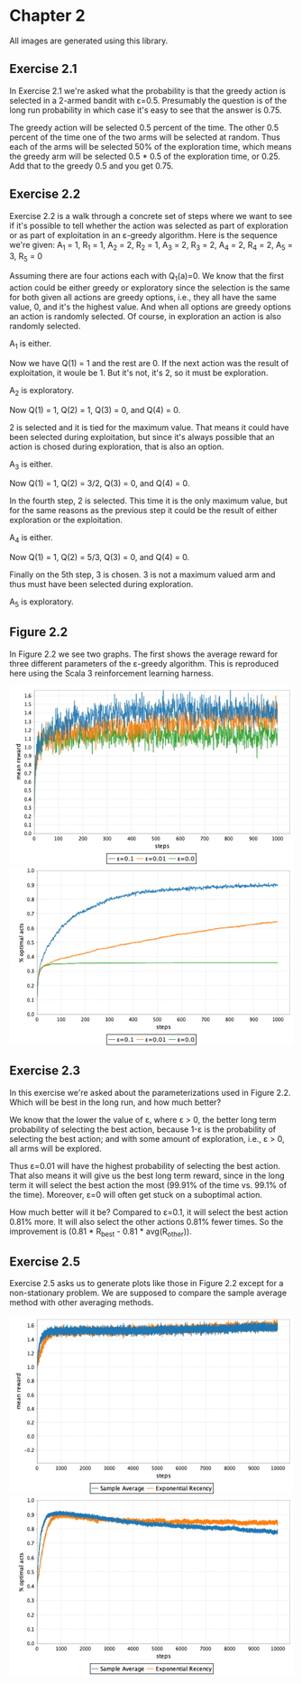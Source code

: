 # Chapter 2

All images are generated using this library.

## Exercise 2.1

In Exercise 2.1 we're asked what the probability is that the greedy action 
is selected in a 2-armed bandit with ε=0.5. Presumably the question is of 
the long run probability in which case it's easy to see that the answer is 
0.75. 

The greedy action will be selected 0.5 percent of the time. The other 
0.5 percent of the time one of the two arms will be selected at random. 
Thus each of the arms will be selected 50% of the exploration time, which 
means the greedy arm will be selected 0.5 * 0.5 of the exploration time, or 
0.25. Add that to the greedy 0.5 and you get 0.75.

## Exercise 2.2

Exercise 2.2 is a walk through a concrete set of steps where we want to 
see if it's possible to tell whether the action was selected as part of 
exploration or as part of exploitation in an ε-greedy algorithm. Here 
is the sequence we're given: 
A<sub>1</sub> = 1, R<sub>1</sub> = 1, 
A<sub>2</sub> = 2, R<sub>2</sub> = 1, 
A<sub>3</sub> = 2, R<sub>3</sub> = 2, 
A<sub>4</sub> = 2, R<sub>4</sub> = 2, 
A<sub>5</sub> = 3, R<sub>5</sub> = 0

Assuming there are four actions each with Q<sub>1</sub>(a)=0. We know 
that the first action could be either greedy or exploratory since the 
selection is the same for both given all actions are greedy options, 
i.e., they all have the same value, 0, and it's the highest value. 
And when all options are greedy options an action is randomly selected.
Of course, in exploration an action is also randomly selected.

A<sub>1</sub> is either.

Now we have Q(1) = 1 and the rest are 0. If the next action was the 
result of exploitation, it woule be 1. But it's not, it's 2, so it 
must be exploration.

A<sub>2</sub> is exploratory.

Now Q(1) = 1, Q(2) = 1, Q(3) = 0, and Q(4) = 0.

2 is selected and it is tied for the maximum value. That means it 
could have been selected during exploitation, but since it's always 
possible that an action is chosed during exploration, that is also 
an option.

A<sub>3</sub> is either.

Now Q(1) = 1, Q(2) = 3/2, Q(3) = 0, and Q(4) = 0.

In the fourth step, 2 is selected. This time it is the only maximum 
value, but for the same reasons as the previous step it could be the 
result of either exploration or the exploitation.

A<sub>4</sub> is either.

Now Q(1) = 1, Q(2) = 5/3, Q(3) = 0, and Q(4) = 0.

Finally on the 5th step, 3 is chosen. 3 is not a maximum valued arm 
and thus must have been selected during exploration.

A<sub>5</sub> is exploratory.

## Figure 2.2

In Figure 2.2 we see two graphs. The first shows the average reward for 
three different parameters of the ε-greedy algorithm. This is reproduced 
here using the Scala 3 reinforcement learning harness.

![Figure 2.2 Rewards](figure2.2-rewards.png)
![Figure 2.2 Optimal Acts](figure2.2-optimal-acts.png)

## Exercise 2.3

In this exercise we're asked about the parameterizations used in Figure 
2.2. Which will be best in the long run, and how much better?

We know that the lower the value of ε, where ε > 0, the better long term 
probability of selecting the best action, because 1-ε is the probability 
of selecting the best action; and with some amount of exploration, i.e., 
ε > 0, all arms will be explored. 

Thus ε=0.01 will have the highest probability of selecting the best action. 
That also means it will give us the best long term reward, since in the 
long term it will select the best action the most (99.91% of the time vs. 
99.1% of the time). Moreover, ε=0 will often get stuck on a suboptimal action.

How much better will it be? Compared to ε=0.1, it will select the best 
action 0.81% more. It will also select the other actions 0.81% fewer times. 
So the improvement is (0.81 * R<sub>best</sub> - 
0.81 * avg(R<sub>other</sub>)).

## Exercise 2.5

Exercise 2.5 asks us to generate plots like those in Figure 2.2 except 
for a non-stationary problem. We are supposed to compare the sample 
average method with other averaging methods.

![Exercise 2.5 Rewards](exercise2.5-rewards.png)
![Exercise 2.5 Optimal Acts](exercise2.5-optimal-acts.png)
